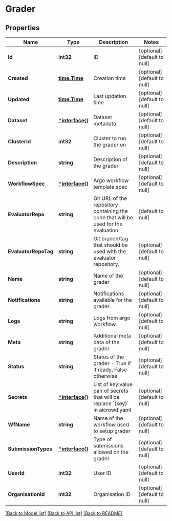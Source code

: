 # Grader

## Properties
Name | Type | Description | Notes
------------ | ------------- | ------------- | -------------
**Id** | **int32** | ID | [optional] [default to null]
**Created** | [**time.Time**](time.Time.md) | Creation time | [optional] [default to null]
**Updated** | [**time.Time**](time.Time.md) | Last updation time | [optional] [default to null]
**Dataset** | [***interface{}**](interface{}.md) | Dataset metadata | [optional] [default to null]
**ClusterId** | **int32** | Cluster to run the grader on | [optional] [default to null]
**Description** | **string** | Description of the grader | [optional] [default to null]
**WorkflowSpec** | [***interface{}**](interface{}.md) | Argo workflow template spec | [optional] [default to null]
**EvaluatorRepo** | **string** | Git URL of the repository containing the code that will be used for the evaluation | [default to null]
**EvaluatorRepoTag** | **string** | Git branch/tag that should be used with the evaluator repository. | [optional] [default to null]
**Name** | **string** | Name of the grader | [optional] [default to null]
**Notifications** | **string** | Notifications available for the grader. | [optional] [default to null]
**Logs** | **string** | Logs from argo workflow | [optional] [default to null]
**Meta** | **string** | Additional meta data of the grader | [optional] [default to null]
**Status** | **string** | Status of the grader - True if it ready, False otherwise | [optional] [default to null]
**Secrets** | [***interface{}**](interface{}.md) | List of key:value pair of secrets that will be replace &#x60;{key}&#x60; in aicrowd.yaml | [optional] [default to null]
**WfName** | **string** | Name of the workflow used to setup grader | [optional] [default to null]
**SubmissionTypes** | [***interface{}**](interface{}.md) | Type of submissions allowed on the grader | [optional] [default to null]
**UserId** | **int32** | User ID | [optional] [default to null]
**OrganisationId** | **int32** | Organisation ID | [optional] [default to null]

[[Back to Model list]](../README.md#documentation-for-models) [[Back to API list]](../README.md#documentation-for-api-endpoints) [[Back to README]](../README.md)


